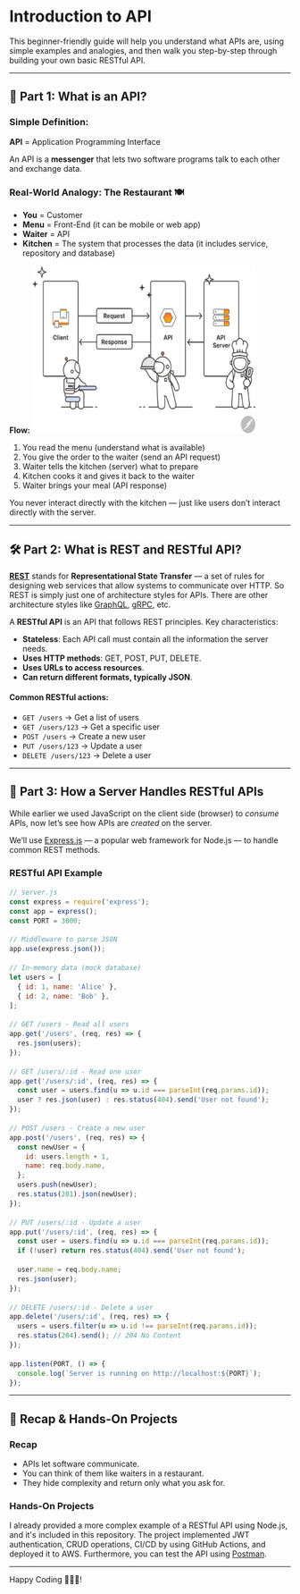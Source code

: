 # Introduction to API

This beginner-friendly guide will help you understand what APIs are, using simple examples and analogies, and then walk you step-by-step through building your own basic RESTful API.

---

## 📘 Part 1: What is an API?

### Simple Definition:
**API** = Application Programming Interface

An API is a **messenger** that lets two software programs talk to each other and exchange data.

### Real-World Analogy: The Restaurant 🍽️
- **You** = Customer  
- **Menu** = Front-End (it can be mobile or web app)  
- **Waiter** = API  
- **Kitchen** = The system that processes the data (it includes service, repository and database)

**Flow:**
<img src="./images/diagram-what-is-an-api-postman-illustration.svg" alt="alt text" width="400" height="300">

1. You read the menu (understand what is available)  
2. You give the order to the waiter (send an API request)  
3. Waiter tells the kitchen (server) what to prepare  
4. Kitchen cooks it and gives it back to the waiter  
5. Waiter brings your meal (API response)

You never interact directly with the kitchen — just like users don’t interact directly with the server.

---

## 🛠️ Part 2: What is REST and RESTful API?

**[REST](https://restfulapi.net)** stands for **Representational State Transfer** — a set of rules for designing web services that allow systems to communicate over HTTP. So REST is simply just one of architecture styles for APIs. There are other architecture styles like [GraphQL](https://graphql.org/learn/), [gRPC](https://grpc.io), etc.

A **RESTful API** is an API that follows REST principles. Key characteristics:
- **Stateless**: Each API call must contain all the information the server needs.
- **Uses HTTP methods**: GET, POST, PUT, DELETE.
- **Uses URLs to access resources**.
- **Can return different formats, typically JSON**.
#### Common RESTful actions:
- `GET /users` → Get a list of users
- `GET /users/123` → Get a specific user
- `POST /users` → Create a new user
- `PUT /users/123` → Update a user
- `DELETE /users/123` → Delete a user

---

## 🧠 Part 3: How a Server Handles RESTful APIs

While earlier we used JavaScript on the client side (browser) to *consume* APIs, now let’s see how APIs are *created* on the server.

We’ll use [Express.js](https://expressjs.com/) — a popular web framework for Node.js — to handle common REST methods.

### RESTful API Example

```javascript
// server.js
const express = require('express');
const app = express();
const PORT = 3000;

// Middleware to parse JSON
app.use(express.json());

// In-memory data (mock database)
let users = [
  { id: 1, name: 'Alice' },
  { id: 2, name: 'Bob' },
];

// GET /users - Read all users
app.get('/users', (req, res) => {
  res.json(users);
});

// GET /users/:id - Read one user
app.get('/users/:id', (req, res) => {
  const user = users.find(u => u.id === parseInt(req.params.id));
  user ? res.json(user) : res.status(404).send('User not found');
});

// POST /users - Create a new user
app.post('/users', (req, res) => {
  const newUser = {
    id: users.length + 1,
    name: req.body.name,
  };
  users.push(newUser);
  res.status(201).json(newUser);
});

// PUT /users/:id - Update a user
app.put('/users/:id', (req, res) => {
  const user = users.find(u => u.id === parseInt(req.params.id));
  if (!user) return res.status(404).send('User not found');

  user.name = req.body.name;
  res.json(user);
});

// DELETE /users/:id - Delete a user
app.delete('/users/:id', (req, res) => {
  users = users.filter(u => u.id !== parseInt(req.params.id));
  res.status(204).send(); // 204 No Content
});

app.listen(PORT, () => {
  console.log(`Server is running on http://localhost:${PORT}`);
});
```

---

## 🔄 Recap & Hands-On Projects

### Recap
- APIs let software communicate.
- You can think of them like waiters in a restaurant.
- They hide complexity and return only what you ask for.

### Hands-On Projects
I already provided a more complex example of a RESTful API using Node.js, and it's included in this repository. The project implemented JWT authentication, CRUD operations, CI/CD by using GitHub Actions, and deployed it to AWS. Furthermore, you can test the API using [Postman](https://www.postman.com/solar-satellite-244046/cisnux/request/wqris37/add-user-with-valid-payload).

---

Happy Coding 👨🏻‍💻!